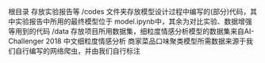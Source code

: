 根目录 存放实验报告等
/codes 文件夹存放模型设计过程中编写的(部分)代码，其中实验报告中所用的最终模型位于
       model.ipynb中，其余为对比实验、数据增强等用到的代码
/data  存放项目所用数据集，细粒度情感分析模型的数据集来自AI-Challenger 2018 中文细粒度情感分析
       商家菜品口味聚类模型所需数据来源于我们自行编写的网络爬虫，并由我们自行标注
